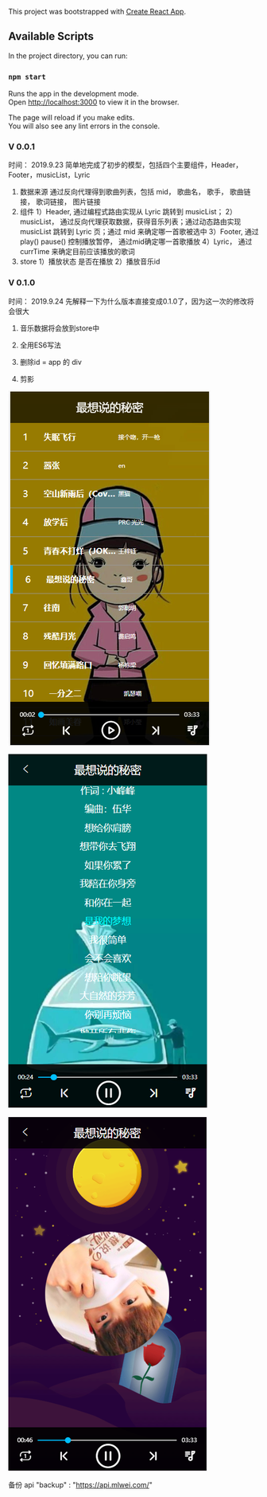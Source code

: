 This project was bootstrapped with [Create React App](https://github.com/facebook/create-react-app).

## Available Scripts

In the project directory, you can run:

### `npm start`

Runs the app in the development mode.<br>
Open [http://localhost:3000](http://localhost:3000) to view it in the browser.

The page will reload if you make edits.<br>
You will also see any lint errors in the console.

### V 0.0.1
时间： 2019.9.23
简单地完成了初步的模型，包括四个主要组件，Header，Footer，musicList，Lyric
1. 数据来源
    通过反向代理得到歌曲列表，包括 mid， 歌曲名， 歌手， 歌曲链接， 歌词链接， 图片链接
2. 组件
    1）Header, 通过编程式路由实现从 Lyric 跳转到 musicList；
    2）musicList， 通过反向代理获取数据，获得音乐列表；通过动态路由实现 musicList 跳转到 Lyric 页；通过 mid 来确定哪一首歌被选中
    3）Footer, 通过 play() pause() 控制播放暂停， 通过mid确定哪一首歌播放
    4）Lyric， 通过 currTime 来确定目前应该播放的歌词 
3. store
    1）播放状态  是否在播放
    2）播放音乐id

### V 0.1.0
时间： 2019.9.24 
先解释一下为什么版本直接变成0.1.0了，因为这一次的修改将会很大
1. 音乐数据将会放到store中
2. 全用ES6写法
3. 删除id = app 的 div 

4. 剪影

![Image text](https://github.com/Arrow-zb/music_player_arrow/blob/master/arrow%20musicplayer%20screen%20shot/musicList.png)

![Image text](https://github.com/Arrow-zb/music_player_arrow/blob/master/arrow%20musicplayer%20screen%20shot/lyric.png)

![Image text](https://github.com/Arrow-zb/music_player_arrow/blob/master/arrow%20musicplayer%20screen%20shot/pic.png)













备份 api "backup" : "https://api.mlwei.com/"

